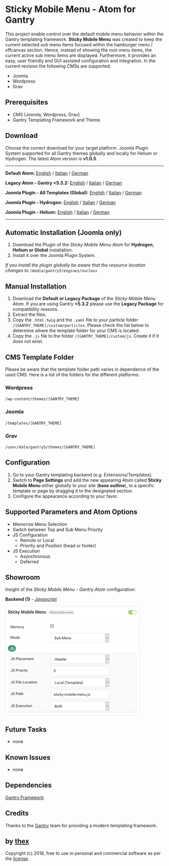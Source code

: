 # Sticky Mobile Menu - Atom for Gantry
This project enable control over the default mobile menu behavior within the Gantry templating framework. **Sticky Mobile Menu** was created to keep the current selected sub menu items focused within the hamburger menu / offcanvas section. Hence, instead of showing the root menu items, the current active sub menu items are displayed. Furthermore, it provides an easy, user friendly and GUI assisted configuration and integration. In the current revision the following CMSs are supported:
* Joomla
* Wordpress
* Grav

## Prerequisites
* CMS (Joomla, Wordpress, Grav)
* Gantry Templating Framework and Theme

## Download
Choose the correct download for your target platform. Joomla Plugin System supported for all Gantry themes globally and locally for Helium or Hydrogen. The latest Atom version is **v1.0.5**.
___
**Default Atom:**
[English](https://github.com/thexmanxyz/Sticky-Mobile-Menu-Gantry/releases/download/v1.0.5/smm.atom.only.EN.v1.0.5.zip) / [Italian](https://github.com/thexmanxyz/Sticky-Mobile-Menu-Gantry/releases/download/v1.0.5/smm.atom.only.IT.v1.0.5.zip) / [German](https://github.com/thexmanxyz/Sticky-Mobile-Menu-Gantry/releases/download/v1.0.5/smm.atom.only.DE.v1.0.5.zip)

**Legacy Atom - Gantry <5.3.2:**
[English](https://github.com/thexmanxyz/Sticky-Mobile-Menu-Gantry/releases/download/v1.0.5/smm.atom.only.legacy.EN.v1.0.5.zip) / [Italian](https://github.com/thexmanxyz/Sticky-Mobile-Menu-Gantry/releases/download/v1.0.5/smm.atom.only.legacy.IT.v1.0.5.zip) / [German](https://github.com/thexmanxyz/Sticky-Mobile-Menu-Gantry/releases/download/v1.0.5/smm.atom.only.legacy.DE.v1.0.5.zip)

**Joomla Plugin - All Templates (Global):**
[English](https://github.com/thexmanxyz/Sticky-Mobile-Menu-Gantry/releases/download/v1.0.5/smm.j3.global.EN.v1.0.5.zip) / [Italian](https://github.com/thexmanxyz/Sticky-Mobile-Menu-Gantry/releases/download/v1.0.5/smm.j3.global.IT.v1.0.5.zip) / [German](https://github.com/thexmanxyz/Sticky-Mobile-Menu-Gantry/releases/download/v1.0.5/smm.j3.global.DE.v1.0.5.zip)

**Joomla Plugin - Hydrogen:**
[English](https://github.com/thexmanxyz/Sticky-Mobile-Menu-Gantry/releases/download/v1.0.5/smm.j3.hydrogen.EN.v1.0.5.zip) / [Italian](https://github.com/thexmanxyz/Sticky-Mobile-Menu-Gantry/releases/download/v1.0.5/smm.j3.hydrogen.IT.v1.0.5.zip) / [German](https://github.com/thexmanxyz/Sticky-Mobile-Menu-Gantry/releases/download/v1.0.5/smm.j3.hydrogen.DE.v1.0.5.zip)

**Joomla Plugin - Helium:**
[English](https://github.com/thexmanxyz/Sticky-Mobile-Menu-Gantry/releases/download/v1.0.5/smm.j3.helium.EN.v1.0.5.zip) / [Italian](https://github.com/thexmanxyz/Sticky-Mobile-Menu-Gantry/releases/download/v1.0.5/smm.j3.helium.IT.v1.0.5.zip) / [German](https://github.com/thexmanxyz/Sticky-Mobile-Menu-Gantry/releases/download/v1.0.5/smm.j3.helium.DE.v1.0.5.zip)
___

## Automatic Installation (Joomla only)
1. Download the Plugin of the *Sticky Mobile Menu Atom* for **Hydrogen, Helium or Global** installation.
2. Install it over the Joomla Plugin System.

*If you install the plugin globally be aware that the resource location changes to `/media/gantry5/engines/nucleus`*

## Manual Installation
1. Download the **Default or Legacy Package** of the *Sticky Mobile Menu Atom*. If you are using Gantry **<5.3.2** please use the **Legacy Package** for compatibility reasons.
2. Extract the files.
3. Copy the `.html.twig` and the `.yaml` file to your particle folder `/[GANTRY_THEME]/custom/particles`. Please check the list below to determine where the template folder for your CMS is located.
4. Copy the `.js` file to the folder `/[GANTRY_THEME]/custom/js`. Create it if it does not exist.

## CMS Template Folder
Please be aware that the template folder path varies in dependence of the used CMS. Here is a list of the folders for the different platforms:

### Wordpress
`/wp-content/themes/[GANTRY_THEME]`

### Joomla
`/templates/[GANTRY_THEME]`

### Grav
`/user/data/gantry5/themes/[GANTRY_THEME]`

## Configuration
1. Go to your Gantry templating backend (e.g. Extensions/Templates).
2. Switch to **Page Settings** and add the new appearing Atom called **Sticky Mobile Menu** either globally to your site (**base outline**), to a specific template or page by dragging it to the designated section.
3. Configure the appearance according to your favor.

## Supported Parameters and Atom Options
* Memorize Menu Selection
* Switch between Top and Sub Menu Priority
* JS Configuration
  * Remote or Local
  * Priority and Position (head or footer)
* JS Execution
  * Asynchronous
  * Deferred

## Showroom
Insight of the *Sticky Mobile Menu - Gantry Atom* configuration:

**Backend (1)** - *[Javascript](/screenshots/backend_js.png)*

![1](/screenshots/backend_js.png)

## Future Tasks
* none

## Known Issues
* none

## Dependencies
[Gantry Framework](http://gantry.org/)

## Credits
Thanks to the [Gantry](https://github.com/gantry) team for providing a modern templating framework.

## by [thex](https://github.com/thexmanxyz)
Copyright (c) 2018, free to use in personal and commercial software as per the [license](/LICENSE.md).
